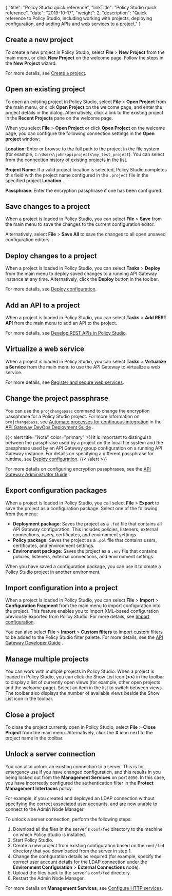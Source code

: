 {
"title": "Policy Studio quick reference",
"linkTitle": "Policy Studio quick reference",
"date": "2019-10-17",
"weight": 2,
"description": "Quick reference to Policy Studio, including working with projects, deploying configuration, and adding APIs and web services to a project."
}

## Create a new project

To create a new project in Policy Studio, select **File** > **New Project** from the main menu, or click **New Project** on the welcome page. Follow the steps in the **New Project** wizard.

For more details, see [Create a project](/docs/apigw_poldev/gs_project/).

## Open an existing project

To open an existing project in Policy Studio, select **File** > **Open Project** from the main menu, or click **Open Project** on the welcome page, and enter the project details in the dialog. Alternatively, click a link to the existing project in the **Recent Projects** pane on the welcome page.

When you select **File** > **Open Project** or click **Open Project** on the welcome page, you can configure the following connection settings in the **Open project** window:

**Location**:
Enter or browse to the full path to the project in the file system (for example, `C:\Users\john\apiprojects\my_test_project`). You can select from the connection history of existing projects in the list.

**Project Name**:
If a valid project location is selected, Policy Studio completes this field with the project name configured in the `.project` file in the specified project **Location**.

**Passphrase**:
Enter the encryption passphrase if one has been configured.

## Save changes to a project

When a project is loaded in Policy Studio, you can select **File** > **Save** from the main menu to save the changes to the current configuration editor.

Alternatively, select **File** > **Save All** to save the changes to all open unsaved configuration editors.

## Deploy changes to a project

When a project is loaded in Policy Studio, you can select **Tasks** > **Deploy** from the main menu to deploy saved changes to a running API Gateway instance at any time. Alternatively, click the **Deploy** button in the toolbar.

For more details, see [Deploy configuration](../CommonTopics/deploy_wizard.htm).

## Add an API to a project

When a project is loaded in Policy Studio, you can select **Tasks** > **Add REST API** from the main menu to add an API to the project.

For more details, see [Develop REST APIs in Policy Studio](/docs/apigw_poldev/web_services/register_rest_apis/).

## Virtualize a web service

When a project is loaded in Policy Studio, you can select **Tasks** > **Virtualize a Service** from the main menu to use the API Gateway to virtualize a web service.

For more details, see [Register and secure web services](/docs/apigw_poldev/web_services/).

## Change the project passphrase

You can use the `projchangepass` command to change the encryption passphrase for a Policy Studio project. For more information on `projchangepass`, see
[Automate processes for continuous integration](/csh?context=460&product=prod-api-gateway-77)
in the
[API Gateway DevOps Deployment Guide](/bundle/APIGateway_77_PromotionGuide_allOS_en_HTML5/)
.

{{< alert title="Note" color="primary" >}}It is important to distinguish between the passphrase used by a project on the local file system and the passphrase used by an API Gateway group configuration on a running API Gateway instance. For details on specifying a different passphrase for runtime, see [Deploy configuration](../CommonTopics/deploy_wizard.htm). {{< /alert >}}

For more details on configuring encryption passphrases, see the
[API Gateway Administrator Guide](/bundle/APIGateway_77_AdministratorGuide_allOS_en_HTML5/)
.

## Export configuration packages

When a project is loaded in Policy Studio, you call select **File** > **Export** to save the project as a configuration package. Select one of the following from the menu:

* **Deployment package**:
    Saves the project as a `.fed` file that contains all API Gateway configuration. This includes policies, listeners, external connections, users, certificates, and environment settings.
* **Policy package**:
    Saves the project as a `.pol` file that contains users, certificates, and environment settings.
* **Environment package**:
    Saves the project as a `.env` file that contains policies, listeners, external connections, and environment settings.

When you have saved a configuration package, you can use it to create a Policy Studio project in another environment.

## Import configuration into a project

When a project is loaded in Policy Studio, you can select **File** > **Import** > **Configuration Fragment** from the main menu to import configuration into the project. This feature enables you to import XML-based configuration previously exported from Policy Studio. For more details, see [Import configuration](general_import.htm).

You can also select **File** > **Import** > **Custom filters** to import custom filters to be added to the Policy Studio filter palette. For more details, see the
[API Gateway Developer Guide](/bundle/APIGateway_77_DeveloperGuide_allOS_en_HTML5)
.

## Manage multiple projects

You can work with multiple projects in Policy Studio. When a project is loaded in Policy Studio, you can click the Show List icon (**>>**) in the toolbar to display a list of currently open views (for example, other open projects and the welcome page). Select an item in the list to switch between views. The toolbar also displays the number of available views beside the Show List icon in the toolbar.

## Close a project

To close the project currently open in Policy Studio, select **File** > **Close Project** from the main menu. Alternatively, click the **X** icon next to the project name in the toolbar.

## Unlock a server connection

You can also unlock an existing connection to a server. This is for emergency use if you have changed configuration, and this results in you being locked out from the **Management Services** on port `8090`. In this case, you have incorrectly configured the authentication filter in the **Protect Management Interfaces** policy.

For example, if you created and deployed an LDAP connection without specifying the correct associated user accounts, and are now unable to connect to the Admin Node Manager.

To unlock a server connection, perform the following steps:

1. Download all the files in the server's `conf/fed` directory to the machine on which Policy Studio is installed.
2. Start Policy Studio.
3. Create a new project from existing configuration based on the `conf/fed` directory that you downloaded from the server in step 1.
4. Change the configuration details as required (for example, specify the correct user account details for the LDAP connection under the **Environment Configuration** > **External Connections** node).
5. Upload the files back to the server's `conf/fed` directory.
6. Restart the Admin Node Manager.

For more details on **Management Services**, see [Configure HTTP services](general_services.htm).
